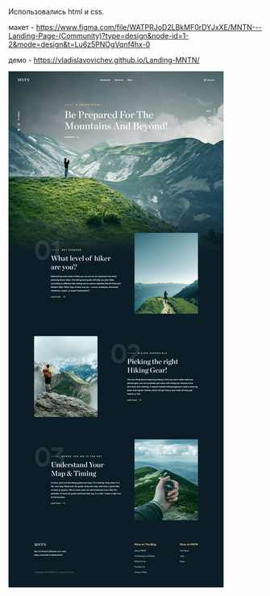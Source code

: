 Использовались html и css.


макет - https://www.figma.com/file/WATPRJoD2LBkMF0rDYJxXE/MNTN---Landing-Page-(Community)?type=design&node-id=1-2&mode=design&t=Lu6z5PNOgVqnf4hx-0

демо - https://vladislavovichev.github.io/Landing-MNTN/


![](https://github.com/Vladislavovichev/Landing-MNTN/blob/main/MNTN.jpg)